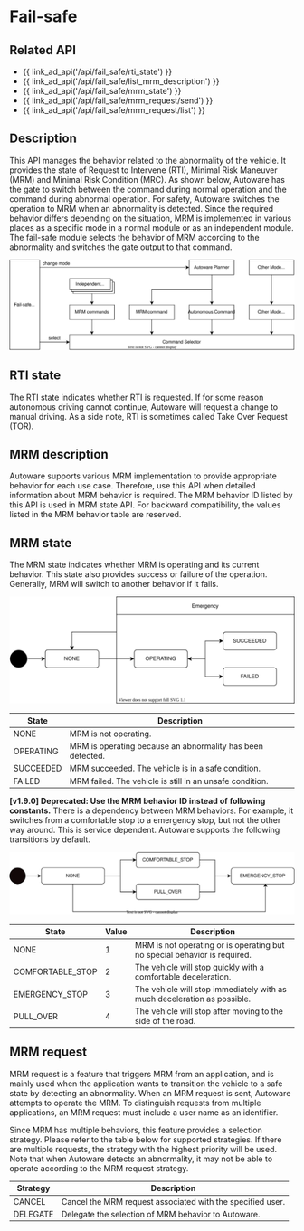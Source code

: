 # Fail-safe

## Related API

- {{ link_ad_api('/api/fail_safe/rti_state') }}
- {{ link_ad_api('/api/fail_safe/list_mrm_description') }}
- {{ link_ad_api('/api/fail_safe/mrm_state') }}
- {{ link_ad_api('/api/fail_safe/mrm_request/send') }}
- {{ link_ad_api('/api/fail_safe/mrm_request/list') }}

## Description

This API manages the behavior related to the abnormality of the vehicle.
It provides the state of Request to Intervene (RTI), Minimal Risk Maneuver (MRM) and Minimal Risk Condition (MRC).
As shown below, Autoware has the gate to switch between the command during normal operation and the command during abnormal operation.
For safety, Autoware switches the operation to MRM when an abnormality is detected.
Since the required behavior differs depending on the situation, MRM is implemented in various places as a specific mode in a normal module or as an independent module.
The fail-safe module selects the behavior of MRM according to the abnormality and switches the gate output to that command.

![fail-safe-architecture](./fail-safe/architecture.drawio.svg)

## RTI state

The RTI state indicates whether RTI is requested. If for some reason autonomous driving cannot continue, Autoware will request a change to manual driving. As a side note, RTI is sometimes called Take Over Request (TOR).

## MRM description

Autoware supports various MRM implementation to provide appropriate behavior for each use case.
Therefore, use this API when detailed information about MRM behavior is required. The MRM behavior ID listed by this API is used in MRM state API.
For backward compatibility, the values listed in the MRM behavior table are reserved.

## MRM state

The MRM state indicates whether MRM is operating and its current behavior.
This state also provides success or failure of the operation. Generally, MRM will switch to another behavior if it fails.

![mrm-state](./fail-safe/mrm-state.drawio.svg)

| State     | Description                                                |
| --------- | ---------------------------------------------------------- |
| NONE      | MRM is not operating.                                      |
| OPERATING | MRM is operating because an abnormality has been detected. |
| SUCCEEDED | MRM succeeded. The vehicle is in a safe condition.         |
| FAILED    | MRM failed. The vehicle is still in an unsafe condition.   |

**[v1.9.0] Deprecated: Use the MRM behavior ID instead of following constants.**
There is a dependency between MRM behaviors. For example, it switches from a comfortable stop to a emergency stop, but not the other way around.
This is service dependent. Autoware supports the following transitions by default.

![mrm-behavior](./fail-safe/mrm-behavior.drawio.svg)

| State            | Value | Description                                                               |
| ---------------- | ----- | ------------------------------------------------------------------------- |
| NONE             | 1     | MRM is not operating or is operating but no special behavior is required. |
| COMFORTABLE_STOP | 2     | The vehicle will stop quickly with a comfortable deceleration.            |
| EMERGENCY_STOP   | 3     | The vehicle will stop immediately with as much deceleration as possible.  |
| PULL_OVER        | 4     | The vehicle will stop after moving to the side of the road.               |

## MRM request

MRM request is a feature that triggers MRM from an application, and is mainly used when the application wants to transition the vehicle to a safe state by detecting an abnormality. When an MRM request is sent, Autoware attempts to operate the MRM. To distinguish requests from multiple applications, an MRM request must include a user name as an identifier.

Since MRM has multiple behaviors, this feature provides a selection strategy. Please refer to the table below for supported strategies.
If there are multiple requests, the strategy with the highest priority will be used.
Note that when Autoware detects an abnormality, it may not be able to operate according to the MRM request strategy.

| Strategy | Description                                                |
| -------- | ---------------------------------------------------------- |
| CANCEL   | Cancel the MRM request associated with the specified user. |
| DELEGATE | Delegate the selection of MRM behavior to Autoware.        |
